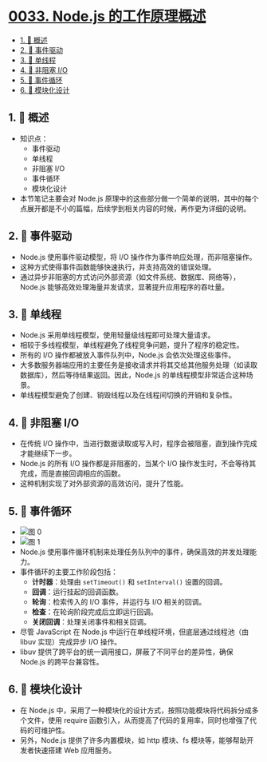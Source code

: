 # [0033. Node.js 的工作原理概述](https://github.com/Tdahuyou/TNotes.nodejs/tree/main/notes/0033.%20Node.js%20%E7%9A%84%E5%B7%A5%E4%BD%9C%E5%8E%9F%E7%90%86%E6%A6%82%E8%BF%B0)

<!-- region:toc -->

- [1. 📝 概述](#1--概述)
- [2. 📒 事件驱动](#2--事件驱动)
- [3. 📒 单线程](#3--单线程)
- [4. 📒 非阻塞 I/O](#4--非阻塞-io)
- [5. 📒 事件循环](#5--事件循环)
- [6. 📒 模块化设计](#6--模块化设计)

<!-- endregion:toc -->

## 1. 📝 概述

- 知识点：
  - 事件驱动
  - 单线程
  - 非阻塞 I/O
  - 事件循环
  - 模块化设计
- 本节笔记主要会对 Node.js 原理中的这些部分做一个简单的说明，其中的每个点展开都是不小的篇幅，后续学到相关内容的时候，再作更为详细的说明。

## 2. 📒 事件驱动

- Node.js 使用事件驱动模型，将 I/O 操作作为事件响应处理，而非阻塞操作。
- 这种方式使得事件函数能够快速执行，并支持高效的错误处理。
- 通过异步非阻塞的方式访问外部资源（如文件系统、数据库、网络等），Node.js 能够高效处理海量并发请求，显著提升应用程序的吞吐量。

## 3. 📒 单线程

- Node.js 采用单线程模型，使用轻量级线程即可处理大量请求。
- 相较于多线程模型，单线程避免了线程竞争问题，提升了程序的稳定性。
- 所有的 I/O 操作都被放入事件队列中，Node.js 会依次处理这些事件。
- 大多数服务器端应用的主要任务是接收请求并将其交给其他服务处理（如读取数据库），然后等待结果返回。因此，Node.js 的单线程模型非常适合这种场景。
- 单线程模型避免了创建、销毁线程以及在线程间切换的开销和复杂性。

## 4. 📒 非阻塞 I/O

- 在传统 I/O 操作中，当进行数据读取或写入时，程序会被阻塞，直到操作完成才能继续下一步。
- Node.js 的所有 I/O 操作都是非阻塞的，当某个 I/O 操作发生时，不会等待其完成，而是直接回调相应的函数。
- 这种机制实现了对外部资源的高效访问，提升了性能。

## 5. 📒 事件循环

- ![图 0](https://cdn.jsdelivr.net/gh/tnotesjs/imgs@main/2025-04-04-10-33-30.png)
- ![图 1](https://cdn.jsdelivr.net/gh/tnotesjs/imgs@main/2025-04-24-17-37-11.png)
- Node.js 使用事件循环机制来处理任务队列中的事件，确保高效的并发处理能力。
- 事件循环的主要工作阶段包括：
  - **计时器**：处理由 `setTimeout()` 和 `setInterval()` 设置的回调。
  - **回调**：运行挂起的回调函数。
  - **轮询**：检索传入的 I/O 事件，并运行与 I/O 相关的回调。
  - **检查**：在轮询阶段完成后立即运行回调。
  - **关闭回调**：处理关闭事件和相关回调。
- 尽管 JavaScript 在 Node.js 中运行在单线程环境，但底层通过线程池（由 libuv 实现）完成异步 I/O 操作。
- libuv 提供了跨平台的统一调用接口，屏蔽了不同平台的差异性，确保 Node.js 的跨平台兼容性。

## 6. 📒 模块化设计

- 在 Node.js 中，采用了一种模块化的设计方式，按照功能模块将代码拆分成多个文件，使用 require 函数引入，从而提高了代码的复用率，同时也增强了代码的可维护性。
- 另外，Node.js 提供了许多内置模块，如 http 模块、fs 模块等，能够帮助开发者快速搭建 Web 应用服务。
